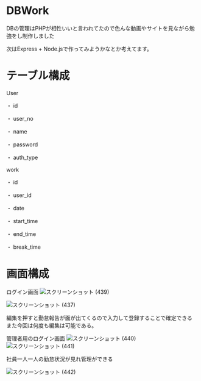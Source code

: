 # DBWork

DBの管理はPHPが相性いいと言われてたので色んな動画やサイトを見ながら勉強をし制作しました

次はExpress + Node.jsで作ってみようかなとか考えてます。

# テーブル構成

User

・ id

・ user_no

・ name

・ password

・ auth_type

work

・ id

・ user_id

・ date

・ start_time

・ end_time

・ break_time

# 画面構成

ログイン画面
![スクリーンショット (439)](https://user-images.githubusercontent.com/67303349/123573080-3c6c4a80-d808-11eb-8e37-3df84be1568b.png)

![スクリーンショット (437)](https://user-images.githubusercontent.com/67303349/123573105-4b52fd00-d808-11eb-8d6c-2c1097e698dc.png)


編集を押すと勤怠報告が面が出てくるので入力して登録することで確定できる
また今回は何度も編集は可能である。

管理者用のログイン画面
![スクリーンショット (440)](https://user-images.githubusercontent.com/67303349/123573373-c5838180-d808-11eb-9a10-6ea9885b22d2.png)
![スクリーンショット (441)](https://user-images.githubusercontent.com/67303349/123573374-c61c1800-d808-11eb-8ee8-bb20f9c31eb6.png)

社員一人一人の勤怠状況が見れ管理ができる

![スクリーンショット (442)](https://user-images.githubusercontent.com/67303349/123573376-c74d4500-d808-11eb-8a6a-ea134c1a2d98.png)

